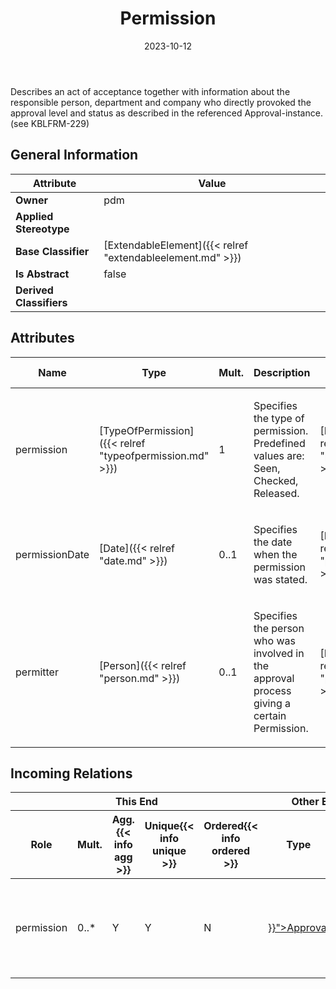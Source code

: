 ﻿---
title: Permission
toc: false
type: specs
date: "2023-10-12"
draft: false
specification: VEC
version: 2.1.0
documentType: "Recommendation"
elementType: Class
classes:
  - Permission
menu_name: vec-2.1.0
---
<p> Describes an act of acceptance together with information about the responsible person, department and company who directly provoked the approval level and status as described in the referenced Approval-instance. (see KBLFRM-229)      </p>

## General Information

| Attribute               | Value |
|-------------------------|-------|
| **Owner**               | pdm |
| **Applied Stereotype**  |   |
| **Base Classifier**     | [ExtendableElement]({{< relref "extendableelement.md" >}})<br/>  |
| **Is Abstract**         | false |
| **Derived Classifiers** |   |

## Attributes
|  Name  |  Type  |  Mult.  |  Description  |  Owning Classifier  |
|--------|--------|---------|---------------|--------------|
|permission| [TypeOfPermission]({{< relref "typeofpermission.md" >}}) | 1 | <p>Specifies the type of permission. Predefined values are: Seen, Checked, Released.</p> | [Permission]({{< relref "permission.md" >}}) |
|permissionDate| [Date]({{< relref "date.md" >}}) | 0..1 | <p> Specifies the date when the permission was stated.      </p> | [Permission]({{< relref "permission.md" >}}) |
|permitter| [Person]({{< relref "person.md" >}}) | 0..1 | <p> Specifies the person who was involved in the approval process giving a certain Permission.      </p> | [Permission]({{< relref "permission.md" >}}) |


##  Incoming Relations
<table>
    <thead>
        <tr>
           <th colspan="5">This End</th>
           <th colspan="2">Other End</th>
           <th colspan="1">General</th>
        </tr>
        <tr>
           <th>Role</th>
           <th>Mult.</th>
           <th>Agg.{{< info agg >}}</th>
           <th>Unique{{< info unique >}}</th>
           <th>Ordered{{< info ordered >}}</th>
           <th>Type</th>
           <th>Mult.</th>
           <th>Description</th>
        </tr>
    <thead>
    <tbody>
    <tr>
        <td>permission</td>
        <td>0..*</td>
        <td>Y</td>
        <td>Y</td>
        <td>N</td>
        <td><a href="{{< relref "approval.md" >}}">Approval</a></td>
        <td>1</td>
        <td><p> Specifies the permission issued with the approval.      </p></td>
    </tr>
    </tbody>
</table>



